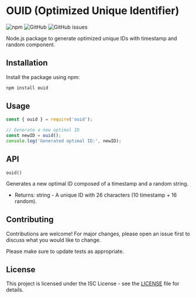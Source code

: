 # OUID (Optimized Unique Identifier)

![npm](https://img.shields.io/npm/v/ouid)
![GitHub](https://img.shields.io/github/license/HasanH47/ouid)
![GitHub issues](https://img.shields.io/github/issues/HasanH47/ouid)

Node.js package to generate optimized unique IDs with timestamp and random component.

## Installation

Install the package using npm:

```bash
npm install ouid
```

## Usage
```javascript
const { ouid } = require('ouid');

// Generate a new optimal ID
const newID = ouid();
console.log('Generated optimal ID:', newID);
```

## API

`ouid()`

Generates a new optimal ID composed of a timestamp and a random string.
- Returns: string - A unique ID with 26 characters (10 timestamp + 16 random).

## Contributing

Contributions are welcome! For major changes, please open an issue first to discuss what you would like to change.

Please make sure to update tests as appropriate.

## License

This project is licensed under the ISC License - see the [LICENSE](LICENSE) file for details.